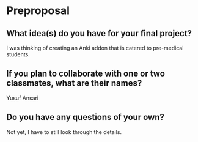# Preproposal

## What idea(s) do you have for your final project?

I was thinking of creating an Anki addon that is catered to pre-medical students. 

## If you plan to collaborate with one or two classmates, what are their names?

Yusuf Ansari

## Do you have any questions of your own?

Not yet, I have to still look through the details. 
